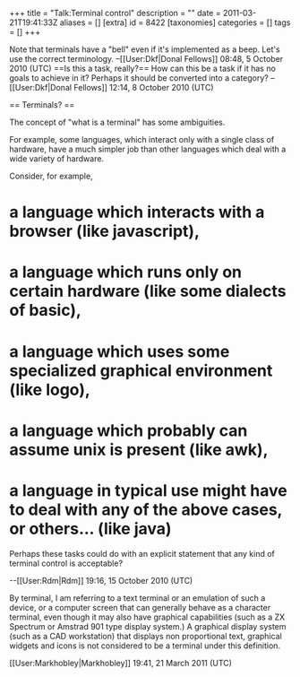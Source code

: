 +++
title = "Talk:Terminal control"
description = ""
date = 2011-03-21T19:41:33Z
aliases = []
[extra]
id = 8422
[taxonomies]
categories = []
tags = []
+++

Note that terminals have a "bell" even if it's implemented as a beep. Let's use the correct terminology. –[[User:Dkf|Donal Fellows]] 08:48, 5 October 2010 (UTC)
==Is this a task, really?==
How can this be a task if it has no goals to achieve in it? Perhaps it should be converted into a category? –[[User:Dkf|Donal Fellows]] 12:14, 8 October 2010 (UTC)

== Terminals? ==

The concept of "what is a terminal" has some ambiguities.

For example, some languages, which interact only with a single class of hardware, have a much simpler job than other languages which deal with a wide variety of hardware.  

Consider, for example, 

# a language which interacts with a browser (like javascript), 
# a language which runs only on certain hardware (like some dialects of basic), 
# a language which uses some specialized graphical environment (like logo),
# a language which probably can assume unix is present (like awk),
# a language in typical use might have to deal with any of the above cases, or others... (like java)

Perhaps these tasks could do with an explicit statement that any kind of terminal control is acceptable?

--[[User:Rdm|Rdm]] 19:16, 15 October 2010 (UTC)

By terminal, I am referring to a text terminal or an emulation of such a device, or a computer screen that can generally behave as a character terminal, even though it may also have graphical capabilities (such as a ZX Spectrum or Amstrad 901 type display system.) A graphical display system (such as a CAD workstation) that displays non proportional text, graphical widgets and icons is not considered to be a terminal under this definition.

[[User:Markhobley|Markhobley]] 19:41, 21 March 2011 (UTC)
